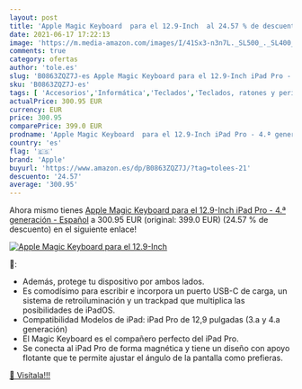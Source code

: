 ```yaml
---
layout: post
title: 'Apple Magic Keyboard  para el 12.9-Inch  al 24.57 % de descuento'
date: 2021-06-17 17:22:13
image: 'https://m.media-amazon.com/images/I/41Sx3-n3n7L._SL500_._SL400_.jpg'
comments: true
category: ofertas
author: 'tole.es'
slug: 'B0863ZQZ7J-es Apple Magic Keyboard para el 12.9-Inch iPad Pro - 4.ª...'
sku: 'B0863ZQZ7J-es'
tags: [ 'Accesorios','Informática','Teclados','Teclados, ratones y periféricos de entrada','apple','ipad', ]
actualPrice: 300.95 EUR
currency: EUR
price: 300.95
comparePrice: 399.0 EUR
prodname: 'Apple Magic Keyboard  para el 12.9-Inch iPad Pro - 4.ª generación  - Español'
country: 'es'
flag: '🇪🇸'
brand: 'Apple'
buyurl: 'https://www.amazon.es/dp/B0863ZQZ7J/?tag=tolees-21'
descuento: '24.57'
average: '300.95'
---
```


Ahora mismo tienes [Apple Magic Keyboard  para el 12.9-Inch iPad Pro - 4.ª generación  - Español](https://www.amazon.es/dp/B0863ZQZ7J/?tag=tolees-21) a 300.95 EUR (original: 399.0 EUR) (24.57 %  de descuento) en el siguiente enlace!

[![Apple Magic Keyboard  para el 12.9-Inch ](https://m.media-amazon.com/images/I/41Sx3-n3n7L._SL500_._SL400_.jpg)](https://www.amazon.es/dp/B0863ZQZ7J/?tag=tolees-21)

🔎:

- Además, protege tu dispositivo por ambos lados.
- Es comodísimo para escribir e incorpora un puerto USB-C de carga, un sistema de retroiluminación y un trackpad que multiplica las posibilidades de iPadOS.
- Compatibilidad Modelos de iPad: iPad Pro de 12,9 pulgadas (3.a y 4.a generación)
- El Magic Keyboard es el compañero perfecto del iPad Pro.
- Se conecta al iPad Pro de forma magnética y tiene un diseño con apoyo flotante que te permite ajustar el ángulo de la pantalla como prefieras.

[🛒 Visítala!!!](https://www.amazon.es/dp/B0863ZQZ7J/?tag=tolees-21)
